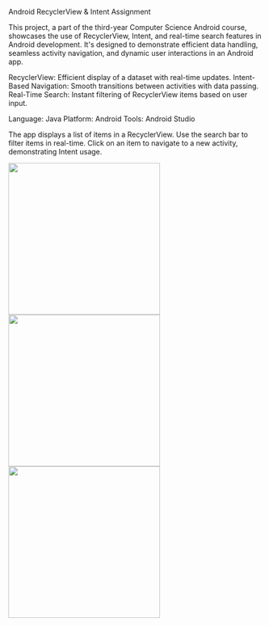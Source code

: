 Android RecyclerView & Intent Assignment

This project, a part of the third-year Computer Science Android course, showcases the use of RecyclerView, Intent, and real-time search features in Android development. It's designed to demonstrate efficient data handling, seamless activity navigation, and dynamic user interactions in an Android app.

RecyclerView: Efficient display of a dataset with real-time updates.
Intent-Based Navigation: Smooth transitions between activities with data passing.
Real-Time Search: Instant filtering of RecyclerView items based on user input.

Language: Java
Platform: Android
Tools: Android Studio

The app displays a list of items in a RecyclerView.
Use the search bar to filter items in real-time.
Click on an item to navigate to a new activity, demonstrating Intent usage.

<img src="https://github.com/SaharYehezkel/RecycleViewAssignment/assets/36640987/8b289e76-f826-435f-a810-282e92718cc6" width="300">
<img src="https://github.com/SaharYehezkel/RecycleViewAssignment/assets/36640987/b8e71709-2dbe-4d34-b397-b4a021e5acf2" width="300">
<img src="https://github.com/SaharYehezkel/RecycleViewAssignment/assets/36640987/139c82bf-82a3-46f3-8a74-f5c80bdd2f9a" width="300">

